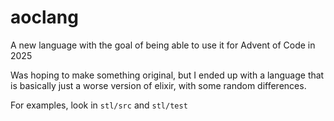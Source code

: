# aoclang

A new language with the goal of being able to use it for Advent of Code in 2025

Was hoping to make something original, but I ended up with a language that is basically just a worse version of elixir, with some random differences.

For examples, look in `stl/src` and `stl/test`
